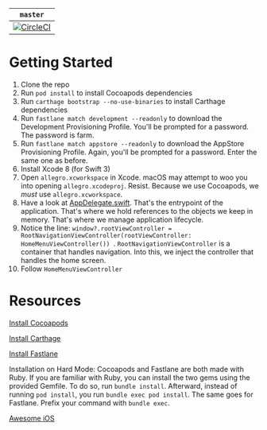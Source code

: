 | `master` |
|:--------:|
| [![CircleCI](https://circleci.com/gh/TeamAllegro/allegro.svg?style=svg&circle-token=027c45e319de130d49216fe2fcc036eeb5a800f5)](https://circleci.com/gh/TeamAllegro/allegro) |

# Getting Started

1. Clone the repo
1. Run `pod install` to install Cocoapods dependencies
1. Run `carthage bootstrap --no-use-binaries` to install Carthage dependencies
1. Run `fastlane match development --readonly` to download the Development Provisioning Profile. You'll be prompted for a password. The password is farm.
1. Run `fastlane match appstore --readonly` to download the AppStore Provisioning Profile. Again, you'll be prompted for a password. Enter the same one as before.
1. Install Xcode 8 (for Swift 3)
1. Open `allegro.xcworkspace` in Xcode. macOS may attempt to woo you into opening `allegro.xcodeproj`. Resist. Because we use Cocoapods, we *must* use `allegro.xcworkspace`.
1. Have a look at [AppDelegate.swift](https://github.com/TeamAllegro/allegro/blob/master/allegro/AppDelegate.swift). That's the entrypoint of the application. That's where we hold references to the objects we keep in memory. That's where we manage application lifecycle.
1. Notice the line: `window?.rootViewController = RootNavigationViewController(rootViewController: HomeMenuViewController())
`. `RootNavigationViewController` is a container that handles navigation. Into this, we inject the controller that handles the home screen.
1. Follow `HomeMenuViewController`

# Resources

[Install Cocoapods](https://guides.cocoapods.org/using/getting-started.html)

[Install Carthage](https://github.com/Carthage/Carthage#installing-carthage)

[Install Fastlane](https://github.com/fastlane/fastlane#installation)

Installation on Hard Mode: Cocoapods and Fastlane are both made with Ruby. If you are familiar with Ruby,
you can install the two gems using the provided Gemfile. To do so, run `bundle
install`. Afterward, instead of running `pod install`, you run `bundle exec pod
install`. The same goes for Fastlane. Prefix your command with `bundle exec`.

[Awesome iOS](https://github.com/vsouza/awesome-ios)
